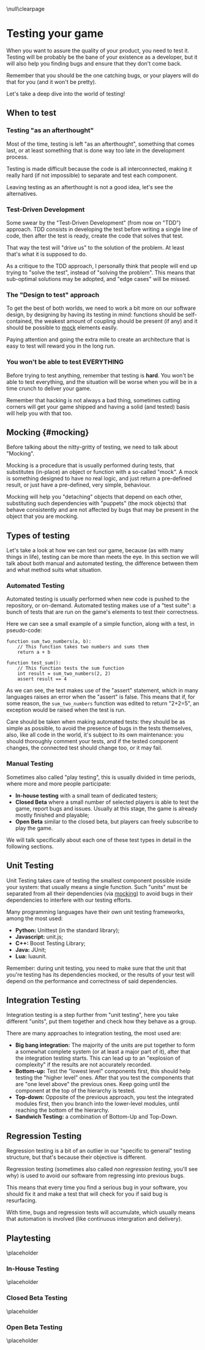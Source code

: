 \null\clearpage

Testing your game
=================

When you want to assure the quality of your product, you need to test it. Testing will be probably be the bane of your existence as a developer, but it will also help you finding bugs and ensure that they don't come back.

Remember that you should be the one catching bugs, or your players will do that for you (and it won't be pretty).

Let's take a deep dive into the world of testing!

When to test
------------

### Testing "as an afterthought"

Most of the time, testing is left "as an afterthought", something that comes last, or at least something that is done way too late in the development process.

Testing is made difficult because the code is all interconnected, making it really hard (if not impossible) to separate and test each component.

Leaving testing as an afterthought is not a good idea, let's see the alternatives.

### Test-Driven Development

Some swear by the "Test-Driven Development" (from now on "TDD") approach. TDD consists in developing the test before writing a single line of code, then after the test is ready, create the code that solves that test.

That way the test will "drive us" to the solution of the problem. At least that's what it is supposed to do.

As a critique to the TDD approach, I personally think that people will end up trying to "solve the test", instead of "solving the problem". This means that sub-optimal solutions may be adopted, and "edge cases" will be missed.

### The "Design to test" approach

To get the best of both worlds, we need to work a bit more on our software design, by designing by having its testing in mind: functions should be self-contained, the weakest amount of coupling should be present (if any) and it should be possible to [mock](#mocking) elements easily.

Paying attention and going the extra mile to create an architecture that is easy to test will reward you in the long run.

### You won't be able to test EVERYTHING

Before trying to test anything, remember that testing is **hard**. You won't be able to test everything, and the situation will be worse when you will be in a time crunch to deliver your game.

Remember that hacking is not always a bad thing, sometimes cutting corners will get your game shipped and having a solid (and tested) basis will help you with that too.

Mocking {#mocking}
------------------

Before talking about the nitty-gritty of testing, we need to talk about "Mocking".

Mocking is a procedure that is usually performed during tests, that substitutes (in-place) an object or function with a so-called "mock". A mock is something designed to have no real logic, and just return a pre-defined result, or just have a pre-defined, very simple, behaviour.

Mocking will help you "detaching" objects that depend on each other, substituting such dependencies with "puppets" (the mock objects) that behave consistently and are not affected by bugs that may be present in the object that you are mocking.

Types of testing
----------------

Let's take a look at how we can test our game, because (as with many things in life), testing can be more than meets the eye. In this section we will talk about both manual and automated testing, the difference between them and what method suits what situation.

### Automated Testing

Automated testing is usually performed when new code is pushed to the repository, or on-demand. Automated testing makes use of a "test suite": a bunch of tests that are run on the game's elements to test their correctness.

Here we can see a small example of a simple function, along with a test, in pseudo-code:

~~~
function sum_two_numbers(a, b):
    // This function takes two numbers and sums them
    return a + b

function test_sum():
    // This function tests the sum function
    int result = sum_two_numbers(2, 2)
    assert result == 4
~~~

As we can see, the test makes use of the "assert" statement, which in many languages raises an error when the "assert" is false. This means that if, for some reason, the `sum_two_numbers` function was edited to return "2+2=5", an exception would be raised when the test is run.

Care should be taken when making automated tests: they should be as simple as possible, to avoid the presence of bugs in the tests themselves, also, like all code in the world, it's subject to its own maintenance: you should thoroughly comment your tests, and if the tested component changes, the connected test should change too, or it may fail.

### Manual Testing

Sometimes also called "play testing", this is usually divided in time periods, where more and more people participate:

- **In-house testing** with a small team of dedicated testers;
- **Closed Beta** where a small number of selected players is able to test the game, report bugs and issues. Usually at this stage, the game is already mostly finished and playable;
- **Open Beta** similar to the closed beta, but players can freely subscribe to play the game.

We will talk specifically about each one of these test types in detail in the following sections.

Unit Testing
------------

Unit Testing takes care of testing the smallest component possible inside your system: that usually means a single function. Such "units" must be separated from all their dependencies (via [mocking](#mocking)) to avoid bugs in their dependencies to interfere with our testing efforts.

Many programming languages have their own unit testing frameworks, among the most used:

- **Python:** Unittest (in the standard library);
- **Javascript:** unit.js;
- **C++:** Boost Testing Library;
- **Java:** JUnit;
- **Lua:** luaunit.

Remember: during unit testing, you need to make sure that the unit that you're testing has its dependencies mocked, or the results of your test will depend on the performance and correctness of said dependencies.

Integration Testing
-------------------

Integration testing is a step further from "unit testing", here you take different "units", put them together and check how they behave as a group.

There are many approaches to integration testing, the most used are:

- **Big bang integration:** The majority of the units are put together to form a somewhat complete system (or at least a major part of it), after that the integration testing starts. This can lead up to an "explosion of complexity" if the results are not accurately recorded.
- **Bottom-up:** Test the "lowest level" components first, this should help testing the "higher level" ones. After that you test the components that are "one level above" the previous ones. Keep going until the component at the top of the hierarchy is tested.
- **Top-down:** Opposite of the previous approach, you test the integrated modules first, then you branch into the lower-level modules, until reaching the bottom of the hierarchy.
- **Sandwich Testing:** a combination of Bottom-Up and Top-Down.

Regression Testing
------------------

Regression testing is a bit of an outlier in our "specific to general" testing structure, but that's because their objective is different.

Regression testing (sometimes also called *non regression testing*, you'll see why) is used to avoid our software from regressing into previous bugs.

This means that every time you find a serious bug in your software, you should fix it and make a test that will check for you if said bug is resurfacing.

With time, bugs and regression tests will accumulate, which usually means that automation is involved (like continuous intergration and delivery).

Playtesting
-----------

\placeholder
<!-- TODO -->

### In-House Testing

\placeholder
<!-- TODO -->

### Closed Beta Testing

\placeholder
<!-- TODO -->

### Open Beta Testing

\placeholder
<!-- TODO -->
